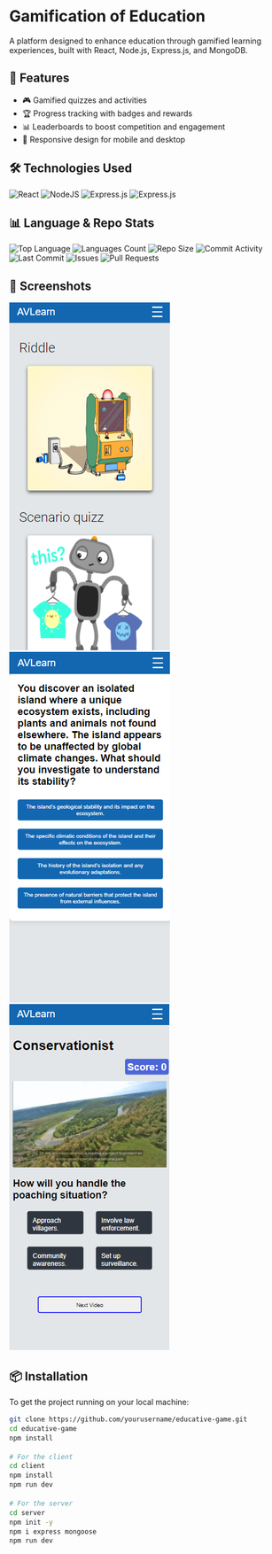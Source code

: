 # Gamification of Education

A platform designed to enhance education through gamified learning experiences, built with React, Node.js, Express.js, and MongoDB.

## 🚀 Features

- 🎮 Gamified quizzes and activities
- 🏆 Progress tracking with badges and rewards
- 📊 Leaderboards to boost competition and engagement
- 📱 Responsive design for mobile and desktop

 

## 🛠️ Technologies Used

![React](https://img.shields.io/badge/react-%2320232a.svg?style=for-the-badge&logo=react&logoColor=%2361DAFB)
![NodeJS](https://img.shields.io/badge/node.js-6DA55F?style=for-the-badge&logo=node.js&logoColor=white)
![Express.js](https://img.shields.io/badge/express.js-%23404d59.svg?style=for-the-badge&logo=express&logoColor=%2361DAFB)
![Express.js](https://img.shields.io/badge/express.js-%23404d59.svg?style=for-the-badge&logo=express&logoColor=%2361DAFB)


## 📊 Language & Repo Stats

![Top Language](https://img.shields.io/github/languages/top/GokulakrishnanSivalingam/educative-game)
![Languages Count](https://img.shields.io/github/languages/count/GokulakrishnanSivalingam/educative-game)
![Repo Size](https://img.shields.io/github/repo-size/GokulakrishnanSivalingam/educative-game)
![Commit Activity](https://img.shields.io/github/commit-activity/m/GokulakrishnanSivalingam/educative-game)
![Last Commit](https://img.shields.io/github/last-commit/GokulakrishnanSivalingam/educative-game)
![Issues](https://img.shields.io/github/issues/GokulakrishnanSivalingam/educative-game)
![Pull Requests](https://img.shields.io/github/issues-pr/GokulakrishnanSivalingam/educative-game)
   
## 📸 Screenshots
![Platform Screenshot](./images/s1.png)
![Platform Screenshot](./images/s2.png)
![Platform Screenshot](./images/s3.png)




## 📦 Installation

To get the project running on your local machine:

```bash
git clone https://github.com/yourusername/educative-game.git
cd educative-game
npm install

# For the client
cd client
npm install
npm run dev

# For the server
cd server
npm init -y
npm i express mongoose
npm run dev

